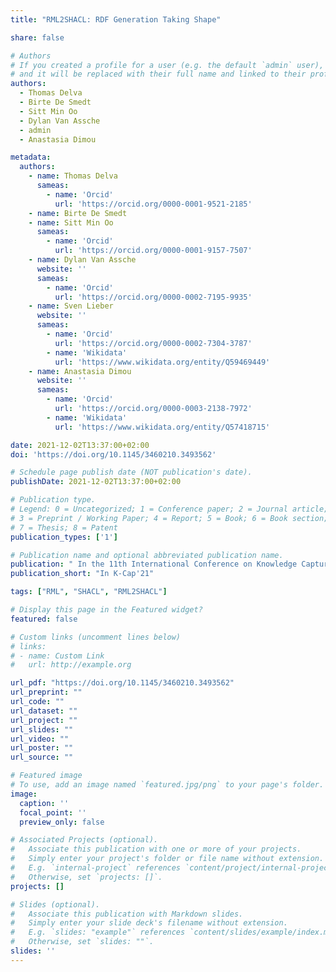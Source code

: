 ```yaml
---
title: "RML2SHACL: RDF Generation Taking Shape"

share: false

# Authors
# If you created a profile for a user (e.g. the default `admin` user), write the username (folder name) here
# and it will be replaced with their full name and linked to their profile.
authors:
  - Thomas Delva
  - Birte De Smedt
  - Sitt Min Oo
  - Dylan Van Assche
  - admin
  - Anastasia Dimou

metadata:
  authors:
    - name: Thomas Delva
      sameas:
        - name: 'Orcid'
          url: 'https://orcid.org/0000-0001-9521-2185'
    - name: Birte De Smedt
    - name: Sitt Min Oo
      sameas:
        - name: 'Orcid'
          url: 'https://orcid.org/0000-0001-9157-7507'
    - name: Dylan Van Assche
      website: ''
      sameas:
        - name: 'Orcid'
          url: 'https://orcid.org/0000-0002-7195-9935'
    - name: Sven Lieber
      website: ''
      sameas:
        - name: 'Orcid'
          url: 'https://orcid.org/0000-0002-7304-3787'
        - name: 'Wikidata'
          url: 'https://www.wikidata.org/entity/Q59469449'
    - name: Anastasia Dimou
      website: ''
      sameas:
        - name: 'Orcid'
          url: 'https://orcid.org/0000-0003-2138-7972'
        - name: 'Wikidata'
          url: 'https://www.wikidata.org/entity/Q57418715'

date: 2021-12-02T13:37:00+02:00
doi: 'https://doi.org/10.1145/3460210.3493562'

# Schedule page publish date (NOT publication's date).
publishDate: 2021-12-02T13:37:00+02:00

# Publication type.
# Legend: 0 = Uncategorized; 1 = Conference paper; 2 = Journal article;
# 3 = Preprint / Working Paper; 4 = Report; 5 = Book; 6 = Book section;
# 7 = Thesis; 8 = Patent
publication_types: ['1']

# Publication name and optional abbreviated publication name.
publication: " In the 11th International Conference on Knowledge Capture (K-Cap'21), December 02-03, 2021, New York, NY, USA"
publication_short: "In K-Cap'21"

tags: ["RML", "SHACL", "RML2SHACL"]

# Display this page in the Featured widget?
featured: false

# Custom links (uncomment lines below)
# links:
# - name: Custom Link
#   url: http://example.org

url_pdf: "https://doi.org/10.1145/3460210.3493562"
url_preprint: ""
url_code: ""
url_dataset: ""
url_project: ""
url_slides: ""
url_video: ""
url_poster: ""
url_source: ""

# Featured image
# To use, add an image named `featured.jpg/png` to your page's folder.
image:
  caption: ''
  focal_point: ''
  preview_only: false

# Associated Projects (optional).
#   Associate this publication with one or more of your projects.
#   Simply enter your project's folder or file name without extension.
#   E.g. `internal-project` references `content/project/internal-project/index.md`.
#   Otherwise, set `projects: []`.
projects: []

# Slides (optional).
#   Associate this publication with Markdown slides.
#   Simply enter your slide deck's filename without extension.
#   E.g. `slides: "example"` references `content/slides/example/index.md`.
#   Otherwise, set `slides: ""`.
slides: ''
---
```


